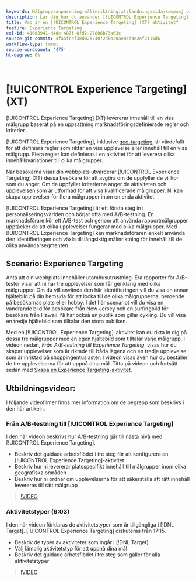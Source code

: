 ```yaml
---
keywords: Målgruppsanpassning;målinriktning;xt;landningssida;kampanj på landningssidan
description: Lär dig hur du använder [!UICONTROL Experience Targeting] (XT)-aktiviteter i  [!DNL Adobe Target]  för att leverera innehåll till en viss målgrupp baserat på en uppsättning marknadsföringsdefinierade regler och kriterier.
title: Vad är en [!UICONTROL Experience Targeting] (XT) aktivitet?
feature: Experience Targeting
exl-id: 416d8941-d4de-487f-8fd2-27806b73a63c
source-git-commit: 4faafcef38d02674072d8b20ae03d3e2ef2115d6
workflow-type: tm+mt
source-wordcount: '475'
ht-degree: 0%

---
```


# [!UICONTROL Experience Targeting] (XT)

[!UICONTROL Experience Targeting] (XT) levererar innehåll till en viss målgrupp baserat på en uppsättning marknadsföringsdefinierade regler och kriterier.

[!UICONTROL Experience Targeting], inklusive [geo-targeting](/help/main/c-target/c-audiences/c-target-rules/geo.md), är värdefullt för att definiera regler som riktar en viss upplevelse eller innehåll till en viss målgrupp. Flera regler kan definieras i en aktivitet för att leverera olika innehållsvariationer till olika målgrupper.

När besökarna visar din webbplats utvärderar [!UICONTROL Experience Targeting] (XT) dessa besökare för att avgöra om de uppfyller de villkor som du anger. Om de uppfyller kriterierna anger de aktiviteten och upplevelsen som är utformad för att visa kvalificerade målgrupper. Ni kan skapa upplevelser för flera målgrupper inom en enda aktivitet.

[!UICONTROL Experience Targeting] är ett första steg in i personaliseringsvärlden och börjar ofta med A/B-testning. En marknadsförare kör ett A/B-test och genom att använda rapportmålgrupper upptäcker de att olika upplevelser fungerar med olika målgrupper. Med [!UICONTROL Experience Targeting] kan marknadsföraren enkelt använda den identifieringen och växla till långsiktig målinriktning för innehåll till de olika användarsegmenten.

## Scenario: Experience Targeting

Anta att din webbplats innehåller utomhusutrustning. Era rapporter för A/B-tester visar att ni har tre upplevelser som får genklang med olika målgrupper. Om du vill använda den här identifieringen vill du visa en annan hjältebild på din hemsida för att locka till de olika målgrupperna, beroende på besökarnas plats eller hobby. I det här scenariot vill du visa en vandrande bild för besökare från New Jersey och en surfingbild för besökare från Hawaii. Ni har också en publik som gillar cykling. Du vill visa en tredje hjältebild som tilltalar den stora publiken.

Med en [!UICONTROL Experience Targeting]-aktivitet kan du rikta in dig på dessa tre målgrupper med en egen hjältebild som tilltalar varje målgrupp. I videon nedan, *Från A/B-testning till Experience Targeting*, visas hur du skapar upplevelser som är riktade till båda lägena och en tredje upplevelse som är inriktad på shoppingentusiaster. I videon visas även hur du beställer de tre upplevelserna för att uppnå dina mål. Titta på videon och fortsätt sedan med [Skapa en Experience Targeting-aktivitet](/help/main/c-activities/t-experience-target/t-xt-create/xt-create.md).

## Utbildningsvideor:

I följande videofilmer finns mer information om de begrepp som beskrivs i den här artikeln.

### Från A/B-testning till [!UICONTROL Experience Targeting]

I den här videon beskrivs hur A/B-testning går till nästa nivå med [!UICONTROL Experience Targeting].

* Beskriv det guidade arbetsflödet i tre steg för att konfigurera en [!UICONTROL Experience Targeting]-aktivitet
* Beskriv hur ni levererar platsspecifikt innehåll till målgrupper inom olika geografiska områden
* Beskriv hur ni ordnar om upplevelserna för att säkerställa att rätt innehåll levereras till rätt målgrupp

>[!VIDEO](https://video.tv.adobe.com/v/22418/)

### Aktivitetstyper (9:03)

I den här videon förklaras de aktivitetstyper som är tillgängliga i [!DNL Target]. [!UICONTROL Experience Targeting] diskuteras från 17:15.

* Beskriv de typer av aktiviteter som ingår i [!DNL Target]
* Välj lämplig aktivitetstyp för att uppnå dina mål
* Beskriv det guidade arbetsflödet i tre steg som gäller för alla aktivitetstyper

>[!VIDEO](https://video.tv.adobe.com/v/17386)
